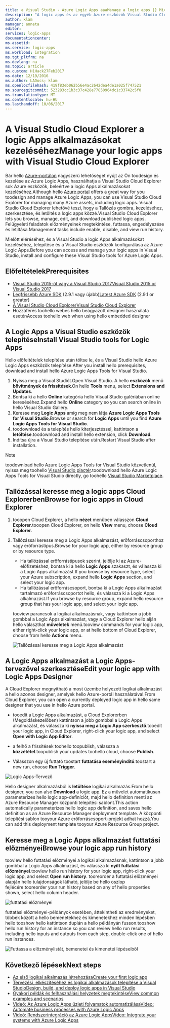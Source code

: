 ```yaml
---
title: a Visual Studio - Azure Logic Apps aaaManage a logic apps |} Microsoft Docs
description: "A logic apps és az egyéb Azure eszközök Visual Studio Cloud Explorer kezelése"
author: klam
manager: anneta
editor: 
services: logic-apps
documentationcenter: 
ms.assetid: 
ms.service: logic-apps
ms.workload: integration
ms.tgt_pltfrm: na
ms.devlang: na
ms.topic: article
ms.custom: H1Hack27Feb2017
ms.date: 12/19/2016
ms.author: LADocs; klam
ms.openlocfilehash: 419f83eb062b56e4ac2642dea4de1a025f747521
ms.sourcegitcommit: 523283cc1b3c37c428e77850964dc1c33742c5f0
ms.translationtype: MT
ms.contentlocale: hu-HU
ms.lasthandoff: 10/06/2017
---
```

# <a name="manage-your-logic-apps-with-visual-studio-cloud-explorer"></a><span data-ttu-id="3972c-103">A Visual Studio Cloud Explorer a logic Apps alkalmazásokat kezeléséhez</span><span class="sxs-lookup"><span data-stu-id="3972c-103">Manage your logic apps with Visual Studio Cloud Explorer</span></span>

<span data-ttu-id="3972c-104">Bár hello [Azure-portálon](https://portal.azure.com/) nagyszerű lehetőséget nyújt az Ön toodesign és kezelése az Azure Logic Apps, használhatja a Visual Studio Cloud Explorer sok Azure eszközök, beleértve a logic Apps alkalmazásokat kezeléséhez.</span><span class="sxs-lookup"><span data-stu-id="3972c-104">Although hello [Azure portal](https://portal.azure.com/) offers a great way for you toodesign and manage Azure Logic Apps, you can use Visual Studio Cloud Explorer for managing many Azure assets, including logic apps.</span></span> <span data-ttu-id="3972c-105">Visual Studio Cloud Explorer lehetővé teszi, hogy a Tallózás gombra, kezeléséhez, szerkesztése, és letöltés a logic apps közzé.</span><span class="sxs-lookup"><span data-stu-id="3972c-105">Visual Studio Cloud Explorer lets you browse, manage, edit, and download published logic apps.</span></span> <span data-ttu-id="3972c-106">Felügyeleti feladatok előzményeinek megtekintése, futtassa, engedélyezése és letiltása.</span><span class="sxs-lookup"><span data-stu-id="3972c-106">Management tasks include enable, disable, and view run history.</span></span> 

<span data-ttu-id="3972c-107">Mielőtt eléréséhez, és a Visual Studio a logic Apps alkalmazásokat kezeléséhez, telepítése és a Visual Studio eszközök konfigurálása az Azure Logic Apps.</span><span class="sxs-lookup"><span data-stu-id="3972c-107">Before you can access and manage your logic apps in Visual Studio, install and configure these Visual Studio tools for Azure Logic Apps.</span></span> 

## <a name="prerequisites"></a><span data-ttu-id="3972c-108">Előfeltételek</span><span class="sxs-lookup"><span data-stu-id="3972c-108">Prerequisites</span></span>

* [<span data-ttu-id="3972c-109">Visual Studio 2015-öt vagy a Visual Studio 2017</span><span class="sxs-lookup"><span data-stu-id="3972c-109">Visual Studio 2015 or Visual Studio 2017</span></span>](https://www.visualstudio.com/downloads/download-visual-studio-vs.aspx)
* <span data-ttu-id="3972c-110">[Legfrissebb Azure SDK](https://azure.microsoft.com/downloads/) (2.9.1 vagy újabb)</span><span class="sxs-lookup"><span data-stu-id="3972c-110">[Latest Azure SDK](https://azure.microsoft.com/downloads/) (2.9.1 or greater)</span></span>
* [<span data-ttu-id="3972c-111">A Visual Studio Cloud Explorer</span><span class="sxs-lookup"><span data-stu-id="3972c-111">Visual Studio Cloud Explorer</span></span>](https://marketplace.visualstudio.com/items?itemName=MicrosoftCloudExplorer.CloudExplorerforVisualStudio2015)
* <span data-ttu-id="3972c-112">Hozzáférés toohello webes hello beágyazott designer használata esetén</span><span class="sxs-lookup"><span data-stu-id="3972c-112">Access toohello web when using hello embedded designer</span></span>

## <a name="install-visual-studio-tools-for-logic-apps"></a><span data-ttu-id="3972c-113">A Logic Apps a Visual Studio eszközök telepítése</span><span class="sxs-lookup"><span data-stu-id="3972c-113">Install Visual Studio tools for Logic Apps</span></span>

<span data-ttu-id="3972c-114">Hello előfeltételek telepítése után töltse le, és a Visual Studio hello Azure Logic Apps eszközök telepítése.</span><span class="sxs-lookup"><span data-stu-id="3972c-114">After you install hello prerequisites, download and install hello Azure Logic Apps Tools for Visual Studio.</span></span>

1. <span data-ttu-id="3972c-115">Nyissa meg a Visual Studiót.</span><span class="sxs-lookup"><span data-stu-id="3972c-115">Open Visual Studio.</span></span> <span data-ttu-id="3972c-116">A hello **eszközök** menü **bővítmények és frissítések**.</span><span class="sxs-lookup"><span data-stu-id="3972c-116">On hello **Tools** menu, select **Extensions and Updates**.</span></span>
2. <span data-ttu-id="3972c-117">Bontsa ki a hello **Online** kategória hello Visual Studio galériában online kereséséhez.</span><span class="sxs-lookup"><span data-stu-id="3972c-117">Expand hello **Online** category so you can search online in hello Visual Studio Gallery.</span></span>
3. <span data-ttu-id="3972c-118">Keresse meg **Logic Apps** amíg meg nem látja **Azure Logic Apps Tools for Visual Studio**.</span><span class="sxs-lookup"><span data-stu-id="3972c-118">Browse or search for **Logic Apps** until you find **Azure Logic Apps Tools for Visual Studio**.</span></span>
4. <span data-ttu-id="3972c-119">toodownload és a telepítés hello kiterjesztéssel, kattintson a **letöltése**.</span><span class="sxs-lookup"><span data-stu-id="3972c-119">toodownload and install hello extension, click **Download**.</span></span>
5. <span data-ttu-id="3972c-120">Indítsa újra a Visual Studio telepítése után.</span><span class="sxs-lookup"><span data-stu-id="3972c-120">Restart Visual Studio after installation.</span></span>

> [!NOTE]
> <span data-ttu-id="3972c-121">toodownload hello Azure Logic Apps Tools for Visual Studio közvetlenül, nyissa meg toohello [Visual Studio piactér](https://visualstudiogallery.msdn.microsoft.com/e25ad307-46cf-412e-8ba5-5b555d53d2d9).</span><span class="sxs-lookup"><span data-stu-id="3972c-121">toodownload hello Azure Logic Apps Tools for Visual Studio directly, go toohello [Visual Studio Marketplace](https://visualstudiogallery.msdn.microsoft.com/e25ad307-46cf-412e-8ba5-5b555d53d2d9).</span></span>

## <a name="browse-for-logic-apps-in-cloud-explorer"></a><span data-ttu-id="3972c-122">Tallózással keresse meg a logic apps Cloud Explorerben</span><span class="sxs-lookup"><span data-stu-id="3972c-122">Browse for logic apps in Cloud Explorer</span></span>

1.  <span data-ttu-id="3972c-123">tooopen Cloud Explorer, a hello **nézet** menüben válasszon **Cloud Explorer**.</span><span class="sxs-lookup"><span data-stu-id="3972c-123">tooopen Cloud Explorer, on hello **View** menu, choose **Cloud Explorer**.</span></span>
2.  <span data-ttu-id="3972c-124">Tallózással keresse meg a Logic Apps alkalmazást, erőforráscsoporthoz vagy erőforrástípus.</span><span class="sxs-lookup"><span data-stu-id="3972c-124">Browse for your logic app, either by resource group or by resource type.</span></span> 

    * <span data-ttu-id="3972c-125">Ha tallózással erőforrástípusok szerint, jelölje ki az Azure-előfizetéshez, bontsa ki a hello **Logic Apps** szakaszt, és válassza ki a Logic Apps alkalmazást.</span><span class="sxs-lookup"><span data-stu-id="3972c-125">If you browse by resource type, select your Azure subscription, expand hello **Logic Apps** section, and select your logic app.</span></span> 
    * <span data-ttu-id="3972c-126">Ha tallózással erőforráscsoport, bontsa ki a Logic Apps alkalmazást tartalmazó erőforráscsoportot hello, és válassza ki a Logic Apps alkalmazást.</span><span class="sxs-lookup"><span data-stu-id="3972c-126">If you browse by resource group, expand hello resource group that has your logic app, and select your logic app.</span></span>

    <span data-ttu-id="3972c-127">tooview parancsok a logikai alkalmazásnak, vagy kattintson a jobb gombbal a Logic Apps alkalmazást, vagy a Cloud Explorer hello alján hello választhat **műveletek** menü.</span><span class="sxs-lookup"><span data-stu-id="3972c-127">tooview commands for your logic app, either right-click your logic app, or at hello bottom of Cloud Explorer, choose from hello **Actions** menu.</span></span>

    ![Tallózással keresse meg a Logic Apps alkalmazást](./media/logic-apps-manage-from-vs/browse.png)

## <a name="edit-your-logic-app-with-logic-apps-designer"></a><span data-ttu-id="3972c-129">A Logic Apps alkalmazást a Logic Apps-tervezővel szerkesztése</span><span class="sxs-lookup"><span data-stu-id="3972c-129">Edit your logic app with Logic Apps Designer</span></span>

<span data-ttu-id="3972c-130">A Cloud Explorer megnyitható a most üzembe helyezett logikai alkalmazást a hello azonos designer, amelyek hello Azure-portál használatával.</span><span class="sxs-lookup"><span data-stu-id="3972c-130">From Cloud Explorer, you can open a currently deployed logic app in hello same designer that you use in hello Azure portal.</span></span> 

* <span data-ttu-id="3972c-131">tooedit a Logic Apps alkalmazást, a Cloud Explorerben (Megoldáskezelőben) kattintson a jobb gombbal a Logic Apps alkalmazást, és válassza ki **nyissa meg a Logic App szerkesztő**.</span><span class="sxs-lookup"><span data-stu-id="3972c-131">tooedit your logic app, in Cloud Explorer, right-click your logic app, and select **Open with Logic App Editor**.</span></span> 

* <span data-ttu-id="3972c-132">a felhő a frissítések toohello toopublish, válassza a **közzététel**.</span><span class="sxs-lookup"><span data-stu-id="3972c-132">toopublish your updates toohello cloud, choose **Publish**.</span></span> 

* <span data-ttu-id="3972c-133">Válasszon egy új futtató toostart **futtatása eseményindító**.</span><span class="sxs-lookup"><span data-stu-id="3972c-133">toostart a new run, choose **Run Trigger**.</span></span>

![Logic Apps-Tervező](./media/logic-apps-manage-from-vs/designer.png)

<span data-ttu-id="3972c-135">Hello designer alkalmazásból is **letöltése** logikai alkalmazás.</span><span class="sxs-lookup"><span data-stu-id="3972c-135">From hello designer, you can also **Download** a logic app.</span></span> <span data-ttu-id="3972c-136">Ez a művelet automatikusan parameterizes hello logic app-definíciót, majd hello definition menti az Azure Resource Manager központi telepítési sablont.</span><span class="sxs-lookup"><span data-stu-id="3972c-136">This action automatically parameterizes hello logic app definition, and saves hello definition as an Azure Resource Manager deployment template.</span></span> <span data-ttu-id="3972c-137">A központi telepítési sablon tooyour Azure erőforráscsoport-projekt adhat hozzá.</span><span class="sxs-lookup"><span data-stu-id="3972c-137">You can add this deployment template tooyour Azure Resource Group project.</span></span>

## <a name="browse-your-logic-app-run-history"></a><span data-ttu-id="3972c-138">Keresse meg a Logic Apps alkalmazást futtatási előzményei</span><span class="sxs-lookup"><span data-stu-id="3972c-138">Browse your logic app run history</span></span>

<span data-ttu-id="3972c-139">tooview hello futtatási előzményei a logikai alkalmazásnak, kattintson a jobb gombbal a Logic Apps alkalmazást, és válassza ki **nyílt futtatási előzményei**.</span><span class="sxs-lookup"><span data-stu-id="3972c-139">tooview hello run history for your logic app, right-click your logic app, and select **Open run history**.</span></span> <span data-ttu-id="3972c-140">tooreorder a futtatási előzményei alapján hello tulajdonságok látható, jelölje be hello oszlop fejlécére.</span><span class="sxs-lookup"><span data-stu-id="3972c-140">tooreorder your run history based on any of hello properties shown, select hello column header.</span></span>

![futtatási előzményei](media/logic-apps-manage-from-vs/runs.png)

<span data-ttu-id="3972c-142">futtatási előzményei-példányok esetében, áttekintheti az eredményeket, többek között a hello bemenetekhez és kimenetekhez minden lépésben hello tooshow hello kattintson duplán a hello példányán fusson.</span><span class="sxs-lookup"><span data-stu-id="3972c-142">tooshow hello run history for an instance so you can review hello run results, including hello inputs and outputs from each step, double-click one of hello run instances.</span></span>

![Futtassa a előzménylistát, bemenetei és kimenetei lépéseiből](./media/logic-apps-manage-from-vs/history.png)

## <a name="next-steps"></a><span data-ttu-id="3972c-144">Következő lépések</span><span class="sxs-lookup"><span data-stu-id="3972c-144">Next steps</span></span>

* [<span data-ttu-id="3972c-145">Az első logikai alkalmazás létrehozása</span><span class="sxs-lookup"><span data-stu-id="3972c-145">Create your first logic app</span></span>](logic-apps-create-a-logic-app.md)
* [<span data-ttu-id="3972c-146">Tervezési, elkészítéséhez és logikai alkalmazások telepítése a Visual Studio</span><span class="sxs-lookup"><span data-stu-id="3972c-146">Design, build, and deploy logic apps in Visual Studio</span></span>](logic-apps-deploy-from-vs.md)
* [<span data-ttu-id="3972c-147">Gyakori példák és felhasználási helyzetek megtekintése</span><span class="sxs-lookup"><span data-stu-id="3972c-147">View common examples and scenarios</span></span>](logic-apps-examples-and-scenarios.md)
* [<span data-ttu-id="3972c-148">Videó: Az Azure Logic Apps üzleti folyamatok automatizálása</span><span class="sxs-lookup"><span data-stu-id="3972c-148">Video: Automate business processes with Azure Logic Apps</span></span>](http://channel9.msdn.com/Events/Build/2016/T694)
* [<span data-ttu-id="3972c-149">Videó: Rendszerintegráció az Azure Logic Apps</span><span class="sxs-lookup"><span data-stu-id="3972c-149">Video: Integrate your systems with Azure Logic Apps</span></span>](http://channel9.msdn.com/Events/Build/2016/P462)

